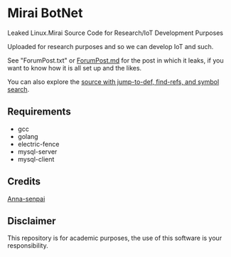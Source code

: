 # Mirai BotNet
Leaked Linux.Mirai Source Code for Research/IoT Development Purposes

Uploaded for research purposes and so we can develop IoT and such.

See "ForumPost.txt" or [ForumPost.md](ForumPost.md) for the post in which it
leaks, if you want to know how it is all set up and the likes.

You can also explore the [source with jump-to-def, find-refs, and symbol
search](https://sourcegraph.com/github.com/jgamblin/Mirai-Source-Code/-/blob/mirai/bot/attack.c#L44:6).

## Requirements
* gcc
* golang
* electric-fence
* mysql-server
* mysql-client

## Credits

[Anna-senpai](https://hackforums.net/showthread.php?tid=5420472)

## Disclaimer

This repository is for academic purposes, the use of this software is your
responsibility.
